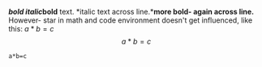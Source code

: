 ***bold italic*****bold** text. *italic
text across line.***more bold-
again across line.** However- star in math and code environment doesn't get influenced, like this:
$a*b=c$
$$
a*b=c
$$
```
a*b=c
```

